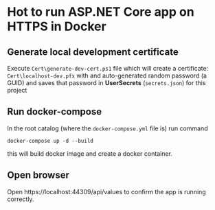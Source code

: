 # Hot to run ASP.NET Core app on HTTPS in Docker

## Generate local development certificate

Execute `Cert\generate-dev-cert.ps1` file which will create a certificate: `Cert\localhost-dev.pfx` 
with and auto-generated random password (a GUID) and saves that password in **UserSecrets** (`secrets.json`) for this project

## Run docker-compose

In the root catalog (where the `docker-compose.yml` file is) run command
```
docker-compose up -d --build
```
this will build docker image and create a docker container. 

## Open browser

Open https://localhost:44309/api/values to confirm the app is running correctly.
